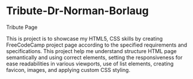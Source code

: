 # Tribute-Dr-Norman-Borlaug
Tribute Page

This is project is to showcase my HTML5, CSS skills by creating FreeCodeCamp project page according to the specified requirements and specifications. 
This project help me understand structure HTML page semantically and using correct elements, setting the responsiveness for ease readabilities in various viewports, use of list elements, creating favicon, images, and applying custom CSS styling.
